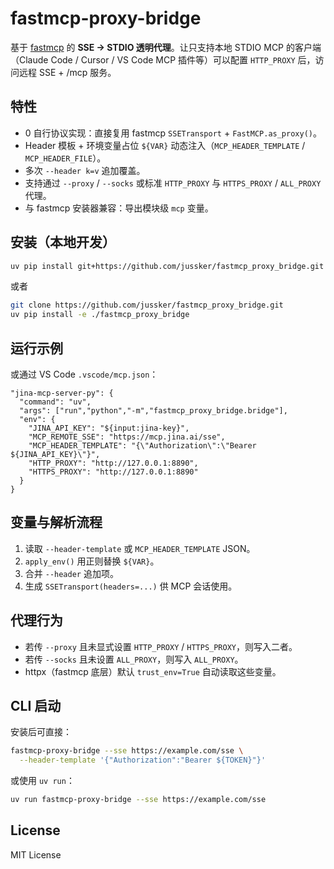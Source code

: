 # fastmcp-proxy-bridge

基于 [fastmcp](https://github.com/jlowin/fastmcp) 的 **SSE → STDIO 透明代理**。让只支持本地 STDIO MCP 的客户端（Claude Code / Cursor / VS Code MCP 插件等）可以配置 `HTTP_PROXY` 后，访问远程 SSE + /mcp 服务。

## 特性
- 0 自行协议实现：直接复用 fastmcp `SSETransport` + `FastMCP.as_proxy()`。
- Header 模板 + 环境变量占位 `${VAR}` 动态注入（`MCP_HEADER_TEMPLATE` / `MCP_HEADER_FILE`）。
- 多次 `--header k=v` 追加覆盖。
- 支持通过 `--proxy` / `--socks` 或标准 `HTTP_PROXY` 与 `HTTPS_PROXY` / `ALL_PROXY` 代理。
- 与 fastmcp 安装器兼容：导出模块级 `mcp` 变量。

## 安装（本地开发）
```bash
uv pip install git+https://github.com/jussker/fastmcp_proxy_bridge.git
```

或者
```bash
git clone https://github.com/jussker/fastmcp_proxy_bridge.git
uv pip install -e ./fastmcp_proxy_bridge
```

## 运行示例

或通过 VS Code `.vscode/mcp.json`：
```jsonc
"jina-mcp-server-py": {
  "command": "uv",
  "args": ["run","python","-m","fastmcp_proxy_bridge.bridge"],
  "env": {
    "JINA_API_KEY": "${input:jina-key}",
    "MCP_REMOTE_SSE": "https://mcp.jina.ai/sse",
    "MCP_HEADER_TEMPLATE": "{\"Authorization\":\"Bearer ${JINA_API_KEY}\"}",
    "HTTP_PROXY": "http://127.0.0.1:8890",
    "HTTPS_PROXY": "http://127.0.0.1:8890"
  }
}
```

## 变量与解析流程
1. 读取 `--header-template` 或 `MCP_HEADER_TEMPLATE` JSON。
2. `apply_env()` 用正则替换 `${VAR}`。
3. 合并 `--header` 追加项。
4. 生成 `SSETransport(headers=...)` 供 MCP 会话使用。

## 代理行为
- 若传 `--proxy` 且未显式设置 `HTTP_PROXY` / `HTTPS_PROXY`，则写入二者。
- 若传 `--socks` 且未设置 `ALL_PROXY`，则写入 `ALL_PROXY`。
- httpx（fastmcp 底层）默认 `trust_env=True` 自动读取这些变量。

## CLI 启动

安装后可直接：
```bash
fastmcp-proxy-bridge --sse https://example.com/sse \
  --header-template '{"Authorization":"Bearer ${TOKEN}"}'
```

或使用 `uv run`：
```bash
uv run fastmcp-proxy-bridge --sse https://example.com/sse
```

## License
MIT License

